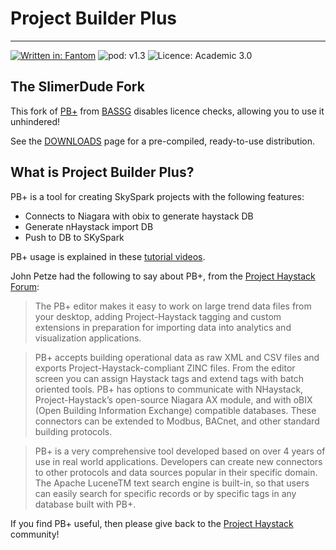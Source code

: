# Project Builder Plus
---

[![Written in: Fantom](http://img.shields.io/badge/written%20in-Fantom-lightgray.svg)](http://fantom-lang.org/)
![pod: v1.3](http://img.shields.io/badge/pod-v1.3-yellow.svg)
![Licence: Academic 3.0](http://img.shields.io/badge/licence-ISC-blue.svg)


## The SlimerDude Fork

This fork of [PB+](https://bassg.com/solutions/software/analytics/pbp-by-bassg.html) from [BASSG](https://bassg.com/) disables licence checks, allowing you to use it unhindered!

See the [DOWNLOADS](https://bitbucket.org/SlimerDude/project-builder-plus/downloads/) page for a pre-compiled, ready-to-use distribution.



## What is Project Builder Plus?

PB+ is a tool for creating SkySpark projects with the following features:

 - Connects to Niagara with obix to generate haystack DB
 - Generate nHaystack import DB
 - Push to DB to SKySpark

PB+ usage is explained in these [tutorial videos](http://wiki.bassg.com/display/PBP).

John Petze had the following to say about PB+, from the [Project Haystack Forum](http://project-haystack.org/forum/topic/467):

> The PB+ editor makes it easy to work on large trend data files from your desktop, adding Project-Haystack tagging and custom extensions in preparation for importing data into analytics and visualization applications.

> PB+ accepts building operational data as raw XML and CSV files and exports Project-Haystack-compliant ZINC files. From the editor screen you can assign Haystack tags and extend tags with batch oriented tools. PB+ has options to communicate with NHaystack, Project-Haystack’s open-source Niagara AX module, and with oBIX (Open Building Information Exchange) compatible databases. These connectors can be extended to Modbus, BACnet, and other standard building protocols.

> PB+ is a very comprehensive tool developed based on over 4 years of use in real world applications. Developers can create new connectors to other protocols and data sources popular in their specific domain. The Apache LuceneTM  text search engine is built-in, so that users can easily search for specific records or by specific tags in any database built with PB+.

If you find PB+ useful, then please give back to the [Project Haystack](http://project-haystack.org/) community!
